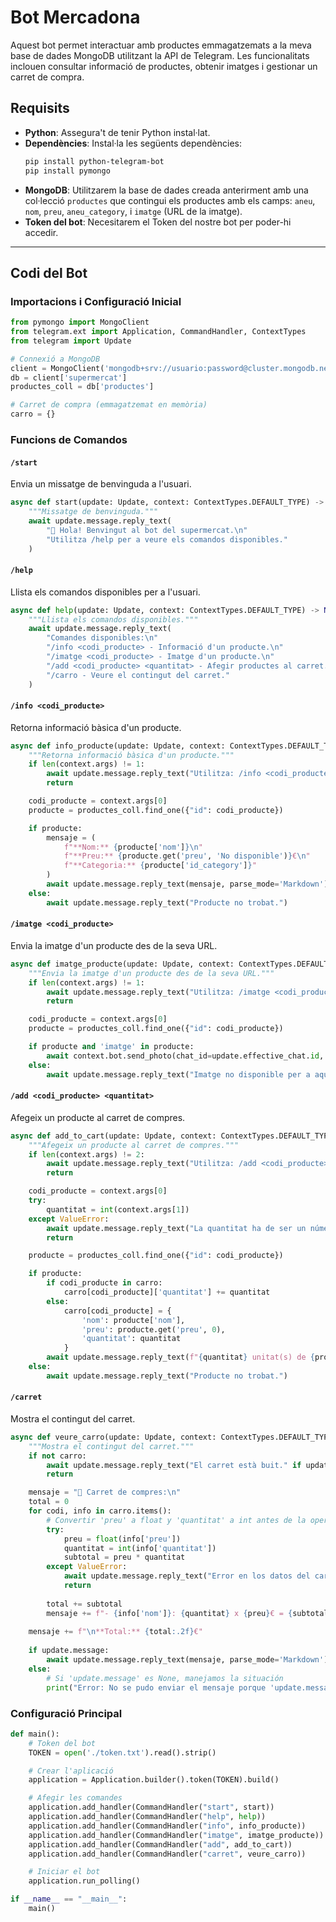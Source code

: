 # Bot Mercadona

Aquest bot permet interactuar amb productes emmagatzemats a la meva base de dades MongoDB utilitzant la API de Telegram. Les funcionalitats inclouen consultar informació de productes, obtenir imatges i gestionar un carret de compra.

## Requisits

- **Python**: Assegura't de tenir Python instal·lat.
- **Dependències**: Instal·la les següents dependències:
  ```bash
  pip install python-telegram-bot
  pip install pymongo
  ```
- **MongoDB**: Utilitzarem la base de dades creada anterirment amb una col·lecció `productes` que contingui els productes amb els camps: `aneu`, `nom`, `preu`, `aneu_category`, i `imatge` (URL de la imatge).
- **Token del bot**: Necesitarem el Token del nostre bot per poder-hi accedir.

---

## Codi del Bot

### Importacions i Configuració Inicial

```python
from pymongo import MongoClient
from telegram.ext import Application, CommandHandler, ContextTypes
from telegram import Update

# Connexió a MongoDB
client = MongoClient('mongodb+srv://usuario:password@cluster.mongodb.net/')
db = client['supermercat']
productes_coll = db['productes']

# Carret de compra (emmagatzemat en memòria)
carro = {}
```

### Funcions de Comandos

#### `/start`

Envia un missatge de benvinguda a l'usuari.

```python
async def start(update: Update, context: ContextTypes.DEFAULT_TYPE) -> None:
    """Missatge de benvinguda."""
    await update.message.reply_text(
        "👋 Hola! Benvingut al bot del supermercat.\n"
        "Utilitza /help per a veure els comandos disponibles."
    )
```

#### `/help`

Llista els comandos disponibles per a l'usuari.

```python
async def help(update: Update, context: ContextTypes.DEFAULT_TYPE) -> None:
    """Llista els comandos disponibles."""
    await update.message.reply_text(
        "Comandes disponibles:\n"
        "/info <codi_producte> - Informació d'un producte.\n"
        "/imatge <codi_producte> - Imatge d'un producte.\n"
        "/add <codi_producte> <quantitat> - Afegir productes al carret.\n"
        "/carro - Veure el contingut del carret."
    )
```

#### `/info <codi_producte>`

Retorna informació bàsica d'un producte.

```python
async def info_producte(update: Update, context: ContextTypes.DEFAULT_TYPE) -> None:
    """Retorna informació bàsica d'un producte."""
    if len(context.args) != 1:
        await update.message.reply_text("Utilitza: /info <codi_producte>")
        return

    codi_producte = context.args[0]
    producte = productes_coll.find_one({"id": codi_producte})

    if producte:
        mensaje = (
            f"**Nom:** {producte['nom']}\n"
            f"**Preu:** {producte.get('preu', 'No disponible')}€\n"
            f"**Categoria:** {producte['id_category']}"
        )
        await update.message.reply_text(mensaje, parse_mode='Markdown')
    else:
        await update.message.reply_text("Producte no trobat.")
```

#### `/imatge <codi_producte>`

Envia la imatge d'un producte des de la seva URL.

```python
async def imatge_producte(update: Update, context: ContextTypes.DEFAULT_TYPE) -> None:
    """Envia la imatge d'un producte des de la seva URL."""
    if len(context.args) != 1:
        await update.message.reply_text("Utilitza: /imatge <codi_producte>")
        return

    codi_producte = context.args[0]
    producte = productes_coll.find_one({"id": codi_producte})

    if producte and 'imatge' in producte:
        await context.bot.send_photo(chat_id=update.effective_chat.id, photo=producte['imatge'])
    else:
        await update.message.reply_text("Imatge no disponible per a aquest producte.")
```

#### `/add <codi_producte> <quantitat>`

Afegeix un producte al carret de compres.

```python
async def add_to_cart(update: Update, context: ContextTypes.DEFAULT_TYPE) -> None:
    """Afegeix un producte al carret de compres."""
    if len(context.args) != 2:
        await update.message.reply_text("Utilitza: /add <codi_producte> <quantitat>")
        return

    codi_producte = context.args[0]
    try:
        quantitat = int(context.args[1])
    except ValueError:
        await update.message.reply_text("La quantitat ha de ser un número.")
        return

    producte = productes_coll.find_one({"id": codi_producte})

    if producte:
        if codi_producte in carro:
            carro[codi_producte]['quantitat'] += quantitat
        else:
            carro[codi_producte] = {
                'nom': producte['nom'],
                'preu': producte.get('preu', 0),
                'quantitat': quantitat
            }
        await update.message.reply_text(f"{quantitat} unitat(s) de {producte['nom']} afegides al carret.")
    else:
        await update.message.reply_text("Producte no trobat.")
```

#### `/carret`

Mostra el contingut del carret.

```python
async def veure_carro(update: Update, context: ContextTypes.DEFAULT_TYPE) -> None:
    """Mostra el contingut del carret."""
    if not carro:
        await update.message.reply_text("El carret està buit." if update.message else "El carret està buit.")
        return

    mensaje = "🛒 Carret de compres:\n"
    total = 0
    for codi, info in carro.items():
        # Convertir 'preu' a float y 'quantitat' a int antes de la operación
        try:
            preu = float(info['preu'])
            quantitat = int(info['quantitat'])
            subtotal = preu * quantitat
        except ValueError:
            await update.message.reply_text("Error en los datos del carrito." if update.message else "Error en los datos del carrito.")
            return
        
        total += subtotal
        mensaje += f"- {info['nom']}: {quantitat} x {preu}€ = {subtotal:.2f}€\n"
    
    mensaje += f"\n**Total:** {total:.2f}€"
    
    if update.message:
        await update.message.reply_text(mensaje, parse_mode='Markdown')
    else:
        # Si 'update.message' es None, manejamos la situación
        print("Error: No se pudo enviar el mensaje porque 'update.message' es None.")
```

### Configuració Principal

```python
def main():
    # Token del bot
    TOKEN = open('./token.txt').read().strip()

    # Crear l'aplicació
    application = Application.builder().token(TOKEN).build()

    # Afegir les comandes
    application.add_handler(CommandHandler("start", start))
    application.add_handler(CommandHandler("help", help))
    application.add_handler(CommandHandler("info", info_producte))
    application.add_handler(CommandHandler("imatge", imatge_producte))
    application.add_handler(CommandHandler("add", add_to_cart))
    application.add_handler(CommandHandler("carret", veure_carro))

    # Iniciar el bot
    application.run_polling()

if __name__ == "__main__":
    main()
```